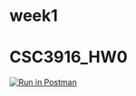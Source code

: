 # week1
# CSC3916_HW0

[![Run in Postman](https://run.pstmn.io/button.svg)](https://app.getpostman.com/run-collection/55923b0ad5e768592d76#?env%5BHW0%5D=W3sia2V5IjoiaWQiLCJ2YWx1ZSI6IiIsImRlc2NyaXB0aW9uIjoiIiwidHlwZSI6InRleHQiLCJlbmFibGVkIjp0cnVlfV0=)